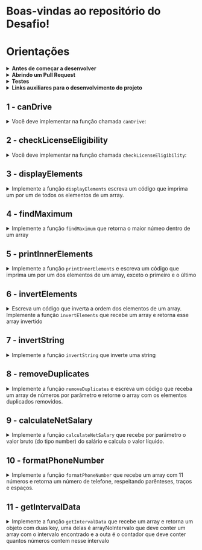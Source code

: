 # Boas-vindas ao repositório do Desafio!

# Orientações

<details>
<summary><strong>Antes de começar a desenvolver</strong></summary><br />

1. Clone o repositório

	*  Use o comando: `git clone https://github.com/MarcleyRosa/brain-code.git`

* Entre na pasta do repositório que você acabou de clonar:

	*  `cd brain-code`

2. Instale as dependências

	* Para isso, use o seguinte comando: `npm install`
	
</details>

<details>
<summary><strong>Abrindo um Pull Request</strong></summary><br />

1. Crie uma branch a partir da branch `master`

	* Verifique se você está na branch `master`
	  * Exemplo: `git branch`
	* Se não estiver, mude para a branch `master`
	  * Exemplo: `git checkout master`
	* Agora, crie uma branch para qual você vai submeter os `commits` do seu projeto:
		* Você deve criar uma branch no seguinte formato: `nome-de-usuario-nome-do-projeto`
		* Exemplo: `git checkout -b arthur-alves-brain-code`

2. Adicione as mudanças ao _stage_ do Git e faça um `commit`
	* Verifique que as mudanças ainda não estão no _stage_
	  * Exemplo: `git status` (os arquivos no diretório `src` devem aparecer em vermelho)

	* Adicione o novo arquivo ao _stage_ do Git
	  * Exemplo: `git add .` (adicionando todas as mudanças - _que estavam em vermelho_ - ao stage do Git)
	  *  `git status` (deve aparecer listado os arquivos do diretório `src` em verde)

	* Faça o `commit` inicial
	  * Exemplo: `git commit -m 'iniciando o projeto.'` (fazendo o primeiro commit)
	*  `git status` (deve aparecer uma mensagem tipo _nothing to commit_ )

3. Adicione a sua branch com o novo `commit` ao repositório remoto

	* Usando o exemplo anterior: `git push -u origin arthur-alves-brain-code`

4. Crie um novo `Pull Request`  _(PR)_
	* Vá até a página de _Pull Requests_ do [repositório no GitHub](https://github.com/MarcleyRosa/brain-code/pulls)
	* Clique no botão verde _"New pull request"_
	* Clique na caixa de seleção _"Compare"_ e escolha a sua branch **com atenção**
	* Coloque um título para o seu _Pull Request_
    * Exemplo: _"Cria função x"_
	* Clique no botão verde _"Create pull request"_
	* Adicione uma descrição para o _Pull Request_ e clique no botão verde _"Create pull request"_
	*  **Não se preocupe em preencher mais nada por enquanto!**
	* Volte até a [página de _Pull Requests_ do repositório](https://github.com/MarcleyRosa/brain-code/pulls) e confira que o seu _Pull Request_ está criado.
	
</details>

<details>
  <summary><strong>Testes</strong></summary><br />
   Todos os requisitos do projeto serão testados automaticamente por meio do Jest.

  Para rodar o avaliador automático localmente no seu projeto, execute um dos comandos abaixo:

  Para executar todos os testes utilize:
  ```bash
  npm test
  ```

  ***ou***

  Para executar um arquivo de teste específico, utilize `npm test nomeDoArquivoDeTeste`:

  ```bash
  npm test 03-displayElements
  ```

  ***ou simplesmente***

  ```bash
  npm test 03
  ```


</details>

<details>
  <summary><strong>Links auxiliares para o desenvolvimento
do projeto</strong></summary><br />
  
  - [JavaScript.com](http://javascript.com/)

  - [W3Schools](https://www.w3schools.com/js/default.asp)

  - [MDN](https://developer.mozilla.org/pt-BR/docs/Web/JavaScript)

  - [StackOverflow](https://pt.stackoverflow.com/questions/tagged/javascript)

</details>

## 1 - canDrive

<details>

<summary>
    Você deve implementar na função chamada <code>canDrive</code>:
</summary> <br />

### Verificação de Permissão para Dirigir

Este requisito tem como objetivo verificar se uma pessoa pode ou não dirigir com base em sua idade.

### Objetivo

Você deverá implementar na função chamada `canDrive` que:

1. Receba um único parâmetro:
   - `age`: A idade da pessoa (número).

2. Verifique se a idade da pessoa é suficiente para permitir a condução, considerando que a idade mínima para dirigir é 18 anos.

3. Imprima a seguinte mensagem com base na verificação:
   - Se a idade for 18 anos ou mais, imprima: `"Você pode dirigir."`
   - Se a idade for menor que 18 anos, imprima: `"Você não pode dirigir."`

## Passos para Implementação

1. **Usar uma Estrutura Condicional**:
   - Utilize uma estrutura condicional (`if`, `else`) para verificar se a idade da pessoa atende ou excede o valor mínimo.
   - Dentro de cada condição, use `console.log()` para imprimir a mensagem apropriada.

</details>

## 2 - checkLicenseEligibility

<details>

<summary>
    Você deve implementar na função chamada <code>checkLicenseEligibility</code>:
</summary> <br />

### Verificação de Elegibilidade para Licença de Condução

Este requisito tem como objetivo implementar uma função que verifica se uma pessoa pode obter uma licença de condução com base na sua idade e anos de experiência. A função deve retornar uma mensagem apropriada dependendo das condições de elegibilidade.

### Objetivo

Você deve implementar uma função chamada `checkLicenseEligibility` que:

1. Receba dois parâmetros:
   - `age`: A idade da pessoa (número).
   - `yearsOfExperience`: O número de anos de experiência de condução (número).

2. Retorne as seguintes mensagens com base nas condições:
   - Se a idade for menor que 18 anos, deve retornar: "Não pode obter a licença."
   - Se a idade for 18 anos ou mais, mas a experiência for menor que 2 anos, deve retornar: "Pode obter a licença, mas é necessária supervisão."
   - Se a idade for 18 anos ou mais e a experiência for de 2 anos ou mais, deve retornar: "Pode obter a licença sem supervisão."

## Passos para Implementação

1. **Estrutura de Controle**:
   - Use uma estrutura condicional (`if`, `else if`, `else`) para determinar qual mensagem retornar com base nos valores de `age` e `yearsOfExperience`.

2. **Retorno das Mensagens**:
   - Certifique-se de que cada condição retorne a mensagem correta conforme descrito nas especificações acima.

</details>

## 3 - displayElements

<details>
  <summary>
    Implemente a função <code>displayElements</code> escreva um código que imprima um por um de todos os elementos de um array.
  </summary> <br />

A função `displayElements` recebe um array e imprime cada elemento no console, um por um.

### Objetivo

Demonstrar o funcionamento da função `displayElements`, que percorre o array e exibe cada item em linhas separadas no console.

## Estrutura da Função

A função `displayElements`:
- Recebe um único parâmetro: um array de elementos.
- Percorre o array usando um laço `for` e imprime cada elemento no console.

### Exemplo de Uso

Para utilizar a função `displayElements`, basta passar um array como argumento. Veja o exemplo abaixo:

```javascript
const array = [1, 2, 3, 4, 5];
displayElements(array);
// Espera-se que imprima:
// 1
// 2
// 3
// 4
// 5
```


</details>

## 4 - findMaximum

<details>
  <summary>
  Implemente a função <code>findMaximum</code> que retorna o maior númeo dentro de um array
 
  </summary> <br />

A função `findMaximum` recebe um array por parâmetro.

Esta função `findMaximum` recebe um array de números e retorna o maior valor presente no array.

### Objetivo

Verificar o funcionamento da função `findMaximum`, que percorre um array e identifica o maior número entre os elementos.

### Estrutura da Função

A função `findMaximum`:
- Recebe um único parâmetro: um array de números.
- Percorre o array e compara cada elemento para determinar o maior valor.
- Retorna o maior número do array.

### Exemplo de Uso

Para utilizar a função `findMaximum`, basta passar um array de números como argumento. Veja o exemplo abaixo:

```javascript
const array = [5, 8, 2, 9, 3];
const maxNumber = findMaximum(array);
console.log(maxNumber); // Espera-se que imprima: 9
```

**O que será testado:**
Exemplo
  
- Retorna o valor 20 quando a função é chamada com o parâmetro [1, 6, 8, 5, 19, 20, 10];

- Retorna o valor -1 quando a função é chamada com o parâmetro [-1, -5, -3, -2];

- Retorna o valor 10 quando a função é chamada com o parâmetro [5, 8, 4, 10];

</details>


## 5 - printInnerElements

<details>
  <summary>
Implemente a função <code>printInnerElements</code> e escreva um código que imprima um por um dos elementos de um array, exceto o primeiro e o último

  </summary> <br />
A função `printInnerElements` recebe um array como parâmetro e deve imprimir um por um dos elementos menos o primeiro e o ultimo.

Se o array tiver um tamanho menor que 3 deve imprimir a seguinte mensagem `'Tamanho do array inválido'`
  
  Exemplo: se a função receber o array `[1, 5, 10, 12]`, o retorno deverá ser `[5, 10]`.

**O que será testado:**
  
- Retorne o valor `['JavaScript']` se a função receber `['HTML', 'JavaScript', 'CSS']`;

- Retorne o valor `[10, 5, 20]` se a função receber `[8, 10, 5, 20, 6]` ;

- Retorne o valor `'Tamanho do array inválido'` se a função receber `[4, 7]`.


</details>


## 6 - invertElements

<details>
  <summary>
Escreva um código que inverta a ordem dos elementos de um array.
Implemente a função <code>invertElements</code> que recebe um array e retorna esse array invertido 

  </summary> <br />
  
  Exemplo:

- Caso o parâmetro passado para a função `invertElements` seja o array `[8, 4, 60, 15]`, a função deverá retornar `[15, 60, 4, 8]`.

**O que será testado:**
  
- Retorne `[10, 7, 23]` quando o parâmetro passado na funcão concatName seja `[23, 7, 10]`;

- Retorne `['uva', 'banana', 'maça']` quando o parâmetro passado na funcão concatName seja `['maça', 'banana', 'uva']`;

</details>

## 7 - invertString

<details>
  <summary>
Implemente a função <code>invertString</code> que inverte uma string 

  </summary> <br />

A função `invertString` recebe uma string por parâmetro e retorna essa string invertida

Exemplo:

**O que será testado:**

- Retorne `etrevni` quando a string passada por parâ for `inverte`;

- Retorne `olleh` quando a string passada por parâ for `hello`;

</details>


## 8 - removeDuplicates

<details>
  <summary>
Implemente a função <code>removeDuplicates</code> e escreva um código que receba um array de números por parâmetro e retorne o array com os elementos duplicados removidos.

  </summary> <br />
  
  Por exemplo:

- Caso o parâmetro seja um array com valores `[9, 1, 2, 3, 9, 2, 7]`, a função deverá retornar `[9, 1, 2, 3, 7]`

**O que será testado:**

- Retorne `[9, 2, 3, 1]` quando o parâmetro passado na função removeDuplicates seja `[9, 1, 2, 3, 9, 1, 3]`;

- Retorne `[0, 4, 9, 1]` quando o parâmetro passado na função removeDuplicates seja `[0, 4, 4, 4, 9, 1]`;

- Retorne `[0]` quando o parâmetro passado na função removeDuplicates seja `[0, 0, 0]`.


</details>


## 9 - calculateNetSalary

<details>
  <summary>
Implemente a função <code>calculateNetSalary</code> que recebe por parâmetro o valor bruto (do tipo number) do salário e calcula o valor líquido.

</summary> <br />
Utilize if...else para escrever um código que, dado um salário bruto, calcule o salário líquido a ser recebido.
Uma pessoa que trabalha de carteira assinada no Brasil tem descontados de seu salário bruto o INSS (Instituto Nacional do Seguro Social) e o IR (Imposto de Renda).

A notação para um salário de R$1.500,10, por exemplo, deve ser 1500.10.

Para as faixas de impostos, use as seguintes referências:

INSS
Salário bruto até R$ 1.556,94: alíquota de 8%;
Salário bruto de R$ 1.556,95 a R$ 2.594,92: alíquota de 9%;
Salário bruto de R$ 2.594,93 a R$ 5.189,82: alíquota de 11%;
Salário bruto acima de R$ 5.189,82: alíquota máxima de R$ 570,88.
IR
Até R$ 1.903,98: isento de imposto de renda;
De R$ 1.903,99 a 2.826,65: alíquota de 7,5% e parcela de R$ 142,80 a deduzir do imposto;
De R$ 2.826,66 a R$ 3.751,05: alíquota de 15% e parcela de R$ 354,80 a deduzir do imposto;
De R$ 3.751,06 a R$ 4.664,68: alíquota de 22,5% e parcela de R$ 636,13 a deduzir do imposto;
Acima de R$ 4.664,68: alíquota de 27,5% e parcela de R$ 869,36 a deduzir do imposto.
O cálculo deve ser o demonstrado a seguir
O salário bruto está entre R$ 2.594,93 e R$ 5.189,82, então sua alíquota para o INSS é de 11%. O INSS será 11% de R$ 3.000, ou seja, R$ 330,00.

Para descobrir o salário-base, subtraia do salário bruto a alíquota do INSS: R$ 3.000,00 - R$ 330,00 = R$ 2.670,00.

Para calcular o valor do IR, considera-se um salário-base (já deduzido o INSS) entre R$ 1.903,99 e 2.826,65, em que a alíquota é de 7.5%, com parcela de R$ 142,80 a deduzir do imposto. Assim, tem-se:

R$ 2.670,00 - salário com INSS já deduzido;
7.5% - alíquota de imposto de renda, que representa um desconto de R$ 200,25;
R$ 142,80 - parcela a ser deduzida do imposto de renda.
Para obter o valor do imposto de renda, calcula-se: R$ 200,25 (que representa 7,5% de R$ 2.670,00) - R$ 142,80 (dedução do imposto de renda) = R$ 57,45.

Para obter o salário líquido, calcula-se: R$ 2.670,00 - R$ 57,45 (salário-base - valor IR) = R$ 2.612,55.

Resultado: Salário: R$ 2612.55.
   
Exemplo:

**O que será testado:**

- A função recebe um valor do tipo number por parâmetro

- Retorna `'Salário: R$ 2612.55.'` caso o parâmeto passado seja 3000;

- Retorna `'Salário: R$ 1820'` caso o parâmeto passado seja 2000;

- Retorna `'Salário: R$ 3532.1.'` caso o parâmeto passado seja 4200;


</details>

## 10 - formatPhoneNumber

<details>
  <summary>
Implemente a função  <code>formatPhoneNumber</code> que recebe um array com 11 números e retorna um número de telefone, respeitando parênteses, traços e espaços.

  </summary> <br />

Exemplo: caso o parâmetro da função seja `[1, 2, 3, 4, 5, 6, 7, 8, 9, 0, 1]`, a função `formatPhoneNumber` deverá retornar `(12) 34567-8901`.

- Retorne a frase `'Array com tamanho incorreto.'` se a função receber um array com tamanho diferente de 11;

- Retorne a string `'não é possível gerar um número de telefone com esses valores'` caso algum dos números do array seja **menor** que 0, **maior** que 9 ou se repita 3 vezes ou mais.


**O que será testado:**
  
- Retorne a string `'Array com tamanho incorreto.'` caso o array tenha o tamanho diferente de 11;

- Retorne a string `"não é possível gerar um número de telefone com esses valores"` caso algum dos números do array seja menor que 0;

- Retorne a string `"não é possível gerar um número de telefone com esses valores"` caso algum número do array seja maior que 9;

- Retorne a string `"não é possível gerar um número de telefone com esses valores"` caso algum número do array se repetir 3 vezes ou mais;

- Retorne um número de telefone, respeitando parênteses, traços e espaços caso os números do array estejam de acordo com as especificações.


</details>

## 11 - getIntervalData

<details>
  <summary>
Implemente a função  <code>getIntervalData</code> que recebe um array e retorna um objeto com duas key, uma delas é arrayNoIntervalo que deve conter um array com o intervalo encontrado e a outa é o contador que deve conter quantos números contem nesse intervalo 
  </summary> <br />

  A função recebe 3 parâmetos, o primeiro é um `array` de números, o segundo é um número que representa o `inicio` do intervalo selecionado, o terceiro representa o `fim` do intervalo selecionado

Exemplo: caso o parâmetro da função seja `[1, 2, 3, 4, 5, 1], 2, 4`, a função `getIntervalData` deverá retornar `{ arrayNoIntervalo: [2, 3, 4], contador: 3 };`.

**O que será testado:**

- Retorne o objeto `{ arrayNoIntervalo: [2, 3, 4], contador: 3 };` se a essa função for chamada com esses parâmetros `getIntervalData([1, 2, 3, 4, 5, 1], 2, 4)`;

```javascript
const array = [1, 2, 3, 4, 5, 1]
const intervalo = getIntervalData(array, 2, 4);
console.log(intervalo); // Espera-se que imprima: { arrayNoIntervalo: [2, 3, 4], contador: 3 };
```

- Retorne o objeto `{ arrayNoIntervalo: [20, 63, 80], contador: 3 };` se a essa função for chamada com esses parâmetros `getIntervalData([20, 14, 5, 6, 9, 63, 80, 120], 20, 80)`;

```javascript
const array = [20, 14, 5, 6, 9, 63, 80, 120]
const intervalo = getIntervalData(array, 20, 80);
console.log(intervalo); // Espera-se que imprima: { arrayNoIntervalo: [20, 63, 80], contador: 3 };
```

- Retorne o objeto `{ arrayNoIntervalo: [15, 21, 30], contador: 3 };` se a essa função for chamada com esses parâmetros `getIntervalData([15, 4, 6, 9, 21, 30, 7], 15, 30)`;

```javascript
const array = [15, 4, 6, 9, 21, 30, 7]
const intervalo = getIntervalData(array, 15, 30);
console.log(intervalo); // Espera-se que imprima: { arrayNoIntervalo: [15, 21, 30], contador: 3 };
```

</details>
